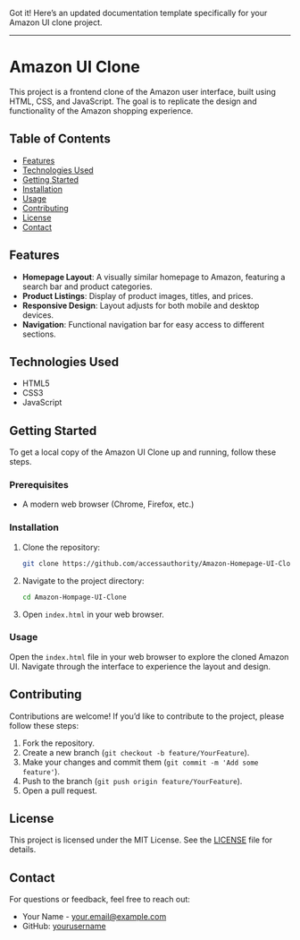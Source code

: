 Got it! Here’s an updated documentation template specifically for your Amazon UI clone project. 

---

# Amazon UI Clone

This project is a frontend clone of the Amazon user interface, built using HTML, CSS, and JavaScript. The goal is to replicate the design and functionality of the Amazon shopping experience.

## Table of Contents

- [Features](#features)
- [Technologies Used](#technologies-used)
- [Getting Started](#getting-started)
- [Installation](#installation)
- [Usage](#usage)
- [Contributing](#contributing)
- [License](#license)
- [Contact](#contact)

## Features

- **Homepage Layout**: A visually similar homepage to Amazon, featuring a search bar and product categories.
- **Product Listings**: Display of product images, titles, and prices.
- **Responsive Design**: Layout adjusts for both mobile and desktop devices.
- **Navigation**: Functional navigation bar for easy access to different sections.

## Technologies Used

- HTML5
- CSS3
- JavaScript

## Getting Started

To get a local copy of the Amazon UI Clone up and running, follow these steps.

### Prerequisites

- A modern web browser (Chrome, Firefox, etc.)

### Installation

1. Clone the repository:
   ```bash
   git clone https://github.com/accessauthority/Amazon-Homepage-UI-Clone.git
   ```

2. Navigate to the project directory:
   ```bash
   cd Amazon-Hompage-UI-Clone
   ```

3. Open `index.html` in your web browser.

### Usage

Open the `index.html` file in your web browser to explore the cloned Amazon UI. Navigate through the interface to experience the layout and design.

## Contributing

Contributions are welcome! If you’d like to contribute to the project, please follow these steps:

1. Fork the repository.
2. Create a new branch (`git checkout -b feature/YourFeature`).
3. Make your changes and commit them (`git commit -m 'Add some feature'`).
4. Push to the branch (`git push origin feature/YourFeature`).
5. Open a pull request.

## License

This project is licensed under the MIT License. See the [LICENSE](LICENSE) file for details.

## Contact

For questions or feedback, feel free to reach out:

- Your Name - [your.email@example.com](mailto:your.email@example.com)
- GitHub: [yourusername](https://github.com/yourusername)
